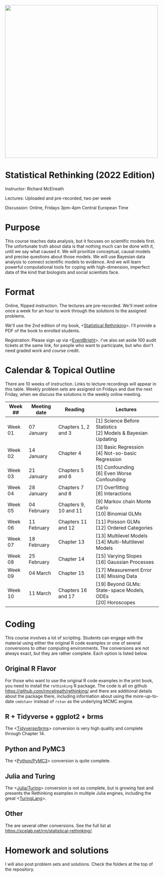 <img src="title.gif" width="500">

Statistical Rethinking (2022 Edition)
===============

Instructor: Richard McElreath

Lectures: Uploaded and pre-recorded, two per week

Discussion: Online, Fridays 3pm-4pm Central European Time

# Purpose

This course teaches data analysis, but it focuses on scientific models first. The unfortunate truth about data is that nothing much can be done with it, until we say what caused it. We will prioritize conceptual, causal models and precise questions about those models. We will use Bayesian data analysis to connect scientific models to evidence. And we will learn powerful computational tools for coping with high-dimension, imperfect data of the kind that biologists and social scientists face.

# Format

Online, flipped instruction. The lectures are pre-recorded. We'll meet online once a week for an hour to work through the solutions to the assigned problems.

We'll use the 2nd edition of my book, <[Statistical Rethinking](https://xcelab.net/rm/statistical-rethinking/)>. I'll provide a PDF of the book to enrolled students.

Registration: Please sign up via <[EventBright](https://www.eventbrite.co.uk/e/statistical-rethinking-2022-tickets-207786975437)>. I've also set aside 100 audit tickets at the same link, for people who want to participate, but who don't need graded work and course credit.

# Calendar & Topical Outline

There are 10 weeks of instruction. Links to lecture recordings will appear in this table. Weekly problem sets are assigned on Fridays and due the next Friday, when we discuss the solutions in the weekly online meeting.

[//]: # (11 Feb SPP conflict , 25 Feb Winter Break conflict )

| Week ## | Meeting date | Reading | Lectures |
| ------- | -------------- | ------------- | ---------------------- |
| Week 01 | 07 January  | Chapters 1, 2 and 3 | [1] Science Before Statistics <br> [2] Models & Bayesian Updating 
| Week 02 | 14 January | Chapter 4 | [3] Basic Regression <br> [4] Not-so-basic Regression
| Week 03 | 21 January | Chapters 5 and 6 |  [5] Confounding <br> [6] Even Worse Confounding
| Week 04 | 28 January | Chapters 7 and 8 | [7] Overfitting <br> [8] Interactions
| Week 05 | 04 February | Chapters 9, 10 and 11 | [9] Markov chain Monte Carlo <br> [10] Binomial GLMs
| Week 06 | 11 February | Chapters 11 and 12 | [11] Poisson GLMs <br> [12] Ordered Categories
| Week 07 | 18 February | Chapter 13 | [13] Multilevel Models <br> [14] Multi-Multilevel Models
| Week 08 | 25 February | Chapter 14 | [15] Varying Slopes <br> [16] Gaussian Processes
| Week 09 | 04 March | Chapter 15 | [17] Measurement Error <br> [18] Missing Data
| Week 10 | 11 March | Chapters 16 and 17 | [19] Beyond GLMs: State-space Models, ODEs <br> [20] Horoscopes


# Coding

This course involves a lot of scripting. Students can engage with the material using either the original R code examples or one of several conversions to other computing environments. The conversions are not always exact, but they are rather complete. Each option is listed below.

## Original R Flavor

For those who want to use the original R code examples in the print book, you need to install the `rethinking` R package. The code is all on github <https://github.com/rmcelreath/rethinking/> and there are additional details about the package there, including information about using the more-up-to-date `cmdstanr` instead of `rstan` as the underlying MCMC engine.

## R + Tidyverse + ggplot2 + brms

The <[Tidyverse/brms](https://bookdown.org/content/4857/)> conversion is very high quality and complete through Chapter 14.

## Python and PyMC3

The <[Python/PyMC3](https://github.com/pymc-devs/resources/tree/master/Rethinking_2)> conversion is quite complete.

## Julia and Turing

The <[Julia/Turing](https://github.com/StatisticalRethinkingJulia)> conversion is not as complete, but is growing fast and presents the Rethinking examples in multiple Julia engines, including the great <[TuringLang](https://github.com/StatisticalRethinkingJulia/TuringModels.jl)>.

## Other

The are several other conversions. See the full list at <https://xcelab.net/rm/statistical-rethinking/>.

# Homework and solutions

I will also post problem sets and solutions. Check the folders at the top of the repository.




